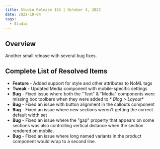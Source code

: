 ```yaml
---
title: Studio Release 153 | October 4, 2022
date: 2022-10-04
tags:
  - Studio
---
```


## Overview

Another small release with several bug fixes.

## Complete List of Resolved Items

* **Feature** - Added support for style and other attributes to NoML tags
* **Tweak** - Updated Media component with mobile-specific settings
* **Bug** - Fixed issue where both the "Text" & "Media" components were missing box toolbars when they were added to *
  *Blog > Layout**
* **Bug** - Fixed an issue with button alignment in the callouts component
* **Bug** - Fixed an issue where new sections weren't getting the correct default width set
* **Bug** - Fixed an issue where the "gap" property that appears on some sections was also controlling vertical distance
  when the section rendered on mobile.
* **Bug** - Fixed an issue where long named variants in the product component would wrap to a second line.
